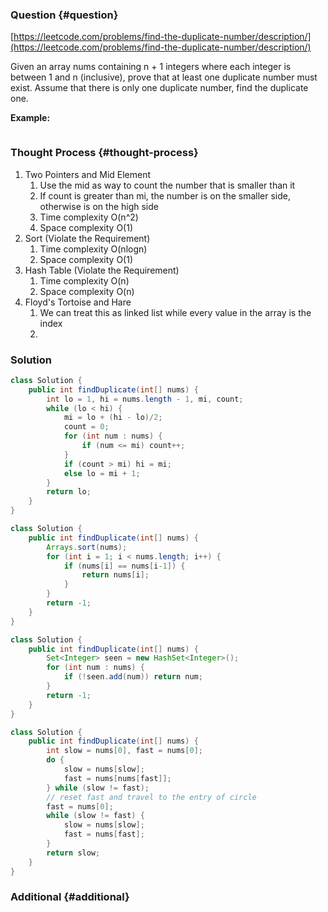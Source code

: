 ### Question {#question}

[https://leetcode.com/problems/find-the-duplicate-number/description/](https://leetcode.com/problems/find-the-duplicate-number/description/)

Given an array nums containing n + 1 integers where each integer is between 1 and n \(inclusive\), prove that at least one duplicate number must exist. Assume that there is only one duplicate number, find the duplicate one.

**Example:**

```

```

### Thought Process {#thought-process}

1. Two Pointers and Mid Element
   1. Use the mid as way to count the number that is smaller than it
   2. If count is greater than mi, the number is on the smaller side, otherwise is on the high side
   3. Time complexity O\(n^2\)
   4. Space complexity O\(1\)
2. Sort \(Violate the Requirement\)
   1. Time complexity O\(nlogn\)
   2. Space complexity O\(1\)
3. Hash Table \(Violate the Requirement\)
   1. Time complexity O\(n\)
   2. Space complexity O\(n\)
4. Floyd's Tortoise and Hare
   1. We can treat this as linked list while every value in the array is the index
   2. 

### Solution

```java
class Solution {
    public int findDuplicate(int[] nums) {
        int lo = 1, hi = nums.length - 1, mi, count;
        while (lo < hi) {
            mi = lo + (hi - lo)/2;
            count = 0;
            for (int num : nums) {
                if (num <= mi) count++;
            }
            if (count > mi) hi = mi;
            else lo = mi + 1;
        }
        return lo;
    }
}
```

```java
class Solution {
    public int findDuplicate(int[] nums) {
        Arrays.sort(nums);
        for (int i = 1; i < nums.length; i++) {
            if (nums[i] == nums[i-1]) {
                return nums[i];
            }
        }
        return -1;
    }
}
```

```java
class Solution {
    public int findDuplicate(int[] nums) {
        Set<Integer> seen = new HashSet<Integer>();
        for (int num : nums) {
            if (!seen.add(num)) return num;
        }
        return -1;
    }
}
```

```java
class Solution {
    public int findDuplicate(int[] nums) {
        int slow = nums[0], fast = nums[0];
        do {
            slow = nums[slow];
            fast = nums[nums[fast]];
        } while (slow != fast);
        // reset fast and travel to the entry of circle
        fast = nums[0];
        while (slow != fast) {
            slow = nums[slow];
            fast = nums[fast];
        }
        return slow;
    }
}
```

### Additional {#additional}



